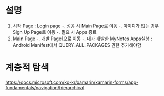 # 설명
1. 시작 Page : Login page
   -. 성공 시 Main Page로 이동
   -. 아이디가 없는 경우 Sign Up Page로 이동
   -. 필요 시 Apps 종료
2. Main Page
  -. 개발 Page1으로 이동
  -. 내가 개발한 MyNotes Apps실행 : Android Manifest에서 QUERY_ALL_PACKAGES 권한 추가해야함

# 계층적 탐색
  https://docs.microsoft.com/ko-kr/xamarin/xamarin-forms/app-fundamentals/navigation/hierarchical
